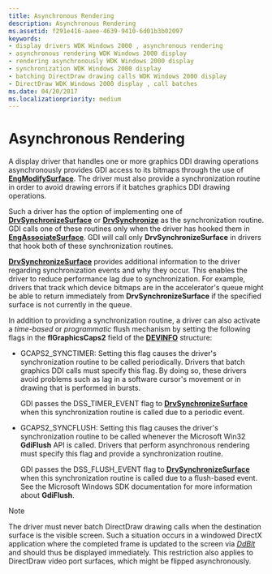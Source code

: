 ```yaml
---
title: Asynchronous Rendering
description: Asynchronous Rendering
ms.assetid: f291e416-aaee-4639-9410-6d01b3b02097
keywords:
- display drivers WDK Windows 2000 , asynchronous rendering
- asynchronous rendering WDK Windows 2000 display
- rendering asynchronously WDK Windows 2000 display
- synchronization WDK Windows 2000 display
- batching DirectDraw drawing calls WDK Windows 2000 display
- DirectDraw WDK Windows 2000 display , call batches
ms.date: 04/20/2017
ms.localizationpriority: medium
---
```


# Asynchronous Rendering

A display driver that handles one or more graphics DDI drawing operations asynchronously provides GDI access to its bitmaps through the use of [**EngModifySurface**](/windows/win32/api/winddi/nf-winddi-engmodifysurface). The driver must also provide a synchronization routine in order to avoid drawing errors if it batches graphics DDI drawing operations.

Such a driver has the option of implementing one of [**DrvSynchronizeSurface**](/windows/win32/api/winddi/nf-winddi-drvsynchronizesurface) or [**DrvSynchronize**](/windows/win32/api/winddi/nf-winddi-drvsynchronize) as the synchronization routine. GDI calls one of these routines only when the driver has hooked them in [**EngAssociateSurface**](/windows/win32/api/winddi/nf-winddi-engassociatesurface). GDI will call only **DrvSynchronizeSurface** in drivers that hook both of these synchronization routines.

[**DrvSynchronizeSurface**](/windows/win32/api/winddi/nf-winddi-drvsynchronizesurface) provides additional information to the driver regarding synchronization events and why they occur. This enables the driver to reduce performance lag due to synchronization. For example, drivers that track which device bitmaps are in the accelerator's queue might be able to return immediately from **DrvSynchronizeSurface** if the specified surface is not currently in the queue.

In addition to providing a synchronization routine, a driver can also activate a *time-based* or *programmatic* flush mechanism by setting the following flags in the **flGraphicsCaps2** field of the [**DEVINFO**](/windows/win32/api/winddi/ns-winddi-devinfo) structure:

* GCAPS2_SYNCTIMER: Setting this flag causes the driver's synchronization routine to be called periodically. Drivers that batch graphics DDI calls must specify this flag. By doing so, these drivers avoid problems such as lag in a software cursor's movement or in drawing that is performed in bursts.

  GDI passes the DSS_TIMER_EVENT flag to [**DrvSynchronizeSurface**](/windows/win32/api/winddi/nf-winddi-drvsynchronizesurface) when this synchronization routine is called due to a periodic event.

* GCAPS2_SYNCFLUSH: Setting this flag causes the driver's synchronization routine to be called whenever the Microsoft Win32 **GdiFlush** API is called. Drivers that perform asynchronous rendering must specify this flag and provide a synchronization routine.

  GDI passes the DSS_FLUSH_EVENT flag to [**DrvSynchronizeSurface**](/windows/win32/api/winddi/nf-winddi-drvsynchronizesurface) when this synchronization routine is called due to a flush-based event. See the Microsoft Windows SDK documentation for more information about **GdiFlush**.

> [!NOTE]
> The driver must never batch DirectDraw drawing calls when the destination surface is the visible screen. Such a situation occurs in a windowed DirectX application where the completed frame is updated to the screen via [*DdBlt*](/windows/win32/api/ddrawint/nc-ddrawint-pdd_surfcb_blt) and should thus be displayed immediately. This restriction also applies to DirectDraw video port surfaces, which might be flipped asynchronously.
